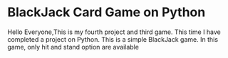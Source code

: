 <h1>BlackJack Card Game on Python</h1>
Hello Everyone,This is my fourth project and third game. This time I have completed a project on Python. This is a simple BlackJack game. In this game, only hit and stand option are available

